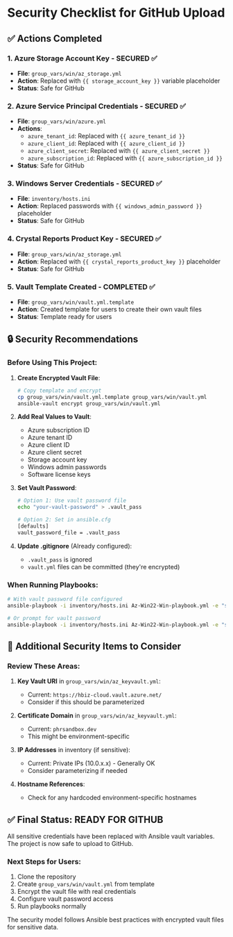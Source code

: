# Security Checklist for GitHub Upload

## ✅ Actions Completed

### 1. **Azure Storage Account Key** - SECURED ✅
- **File**: `group_vars/win/az_storage.yml`
- **Action**: Replaced with `{{ storage_account_key }}` variable placeholder
- **Status**: Safe for GitHub

### 2. **Azure Service Principal Credentials** - SECURED ✅
- **File**: `group_vars/win/azure.yml`
- **Actions**: 
  - `azure_tenant_id`: Replaced with `{{ azure_tenant_id }}`
  - `azure_client_id`: Replaced with `{{ azure_client_id }}`
  - `azure_client_secret`: Replaced with `{{ azure_client_secret }}`
  - `azure_subscription_id`: Replaced with `{{ azure_subscription_id }}`
- **Status**: Safe for GitHub

### 3. **Windows Server Credentials** - SECURED ✅
- **File**: `inventory/hosts.ini`
- **Action**: Replaced passwords with `{{ windows_admin_password }}` placeholder
- **Status**: Safe for GitHub

### 4. **Crystal Reports Product Key** - SECURED ✅
- **File**: `group_vars/win/az_storage.yml`
- **Action**: Replaced with `{{ crystal_reports_product_key }}` placeholder
- **Status**: Safe for GitHub

### 5. **Vault Template Created** - COMPLETED ✅
- **File**: `group_vars/win/vault.yml.template`
- **Action**: Created template for users to create their own vault files
- **Status**: Template ready for users

## 🔒 Security Recommendations

### Before Using This Project:

1. **Create Encrypted Vault File**:
   ```bash
   # Copy template and encrypt
   cp group_vars/win/vault.yml.template group_vars/win/vault.yml
   ansible-vault encrypt group_vars/win/vault.yml
   ```

2. **Add Real Values to Vault**:
   - Azure subscription ID
   - Azure tenant ID  
   - Azure client ID
   - Azure client secret
   - Storage account key
   - Windows admin passwords
   - Software license keys

3. **Set Vault Password**:
   ```bash
   # Option 1: Use vault password file
   echo "your-vault-password" > .vault_pass
   
   # Option 2: Set in ansible.cfg
   [defaults]
   vault_password_file = .vault_pass
   ```

4. **Update .gitignore** (Already configured):
   - `.vault_pass` is ignored
   - `vault.yml` files can be committed (they're encrypted)

### When Running Playbooks:

```bash
# With vault password file configured
ansible-playbook -i inventory/hosts.ini Az-Win22-Win-playbook.yml -e "server_type=web"

# Or prompt for vault password
ansible-playbook -i inventory/hosts.ini Az-Win22-Win-playbook.yml -e "server_type=web" --ask-vault-pass
```

## 🚨 Additional Security Items to Consider

### Review These Areas:

1. **Key Vault URI** in `group_vars/win/az_keyvault.yml`:
   - Current: `https://hbiz-cloud.vault.azure.net/`
   - Consider if this should be parameterized

2. **Certificate Domain** in `group_vars/win/az_keyvault.yml`:
   - Current: `phrsandbox.dev`
   - This might be environment-specific

3. **IP Addresses** in inventory (if sensitive):
   - Current: Private IPs (10.0.x.x) - Generally OK
   - Consider parameterizing if needed

4. **Hostname References**:
   - Check for any hardcoded environment-specific hostnames

## ✅ Final Status: READY FOR GITHUB

All sensitive credentials have been replaced with Ansible vault variables. The project is now safe to upload to GitHub.

### Next Steps for Users:
1. Clone the repository
2. Create `group_vars/win/vault.yml` from template
3. Encrypt the vault file with real credentials
4. Configure vault password access
5. Run playbooks normally

The security model follows Ansible best practices with encrypted vault files for sensitive data.
